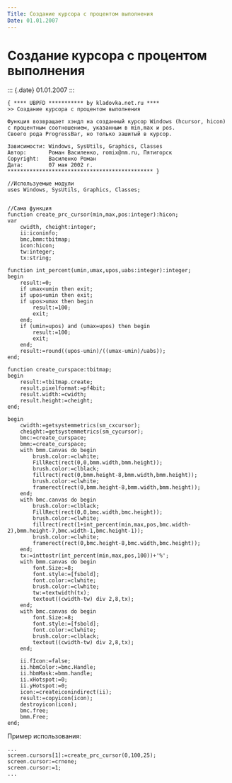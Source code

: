 ```yaml
---
Title: Создание курсора с процентом выполнения
Date: 01.01.2007
---
```


Создание курсора с процентом выполнения
=======================================

::: {.date}
01.01.2007
:::

    { **** UBPFD *********** by kladovka.net.ru ****
    >> Создание курсора с процентом выполнения
     
    Функция возвращает хэндл на созданный курсор Windows (hcursor, hicon)
    с процентным соотношением, указанным в min,max и pos.
    Своего рода ProgressBar, но только зашитый в курсор.
     
    Зависимости: Windows, SysUtils, Graphics, Classes
    Автор:       Роман Василенко, romix@nm.ru, Пятигорск
    Copyright:   Василенко Роман
    Дата:        07 мая 2002 г.
    ********************************************** }
     
    //Используемые модули
    uses Windows, SysUtils, Graphics, Classes;
     
     
    //Сама функция
    function create_prc_cursor(min,max,pos:integer):hicon;
    var
        cwidth, cheight:integer;
        ii:iconinfo;
        bmc,bmm:tbitmap;
        icon:hicon;
        tw:integer;
        tx:string;
     
    function int_percent(umin,umax,upos,uabs:integer):integer;
    begin
        result:=0;
        if umax<umin then exit;
        if upos<umin then exit;
        if upos>umax then begin
            result:=100;
            exit;
        end;
        if (umin=upos) and (umax=upos) then begin
            result:=100;
            exit;
        end;
        result:=round((upos-umin)/((umax-umin)/uabs));
    end;
     
    function create_curspace:tbitmap;
    begin
        result:=tbitmap.create;
        result.pixelformat:=pf4bit;
        result.width:=cwidth;
        result.height:=cheight;
    end;
     
    begin
        cwidth:=getsystemmetrics(sm_cxcursor);
        cheight:=getsystemmetrics(sm_cycursor);
        bmc:=create_curspace;
        bmm:=create_curspace;
        with bmm.Canvas do begin
            brush.color:=clwhite;
            FillRect(rect(0,0,bmm.width,bmm.height));
            brush.color:=clblack;
            fillrect(rect(0,bmm.height-8,bmm.width,bmm.height));
            brush.color:=clwhite;
            framerect(rect(0,bmm.height-8,bmm.width,bmm.height));
        end;
        with bmc.canvas do begin
            brush.color:=clblack;
            FillRect(rect(0,0,bmc.width,bmc.height));
            brush.color:=clwhite;
            fillrect(rect(1+int_percent(min,max,pos,bmc.width-2),bmm.height-7,bmc.width-1,bmc.height-1));
            brush.color:=clwhite;
            framerect(rect(0,bmc.height-8,bmc.width,bmc.height));
        end;
        tx:=inttostr(int_percent(min,max,pos,100))+'%';
        with bmm.canvas do begin
            font.Size:=8;
            font.style:=[fsbold];
            font.color:=clwhite;
            brush.color:=clwhite;
            tw:=textwidth(tx);
            textout((cwidth-tw) div 2,8,tx);
        end;
        with bmc.canvas do begin
            font.Size:=8;
            font.style:=[fsbold];
            font.color:=clwhite;
            brush.color:=clblack;
            textout((cwidth-tw) div 2,8,tx);
        end;
     
        ii.fIcon:=false;
        ii.hbmColor:=bmc.Handle;
        ii.hbmMask:=bmm.handle;
        ii.xHotspot:=0;
        ii.yHotspot:=0;
        icon:=createiconindirect(ii);
        result:=copyicon(icon);
        destroyicon(icon);
        bmc.free;
        bmm.Free;
    end; 

Пример использования:

    ...
    screen.cursors[1]:=create_prc_cursor(0,100,25);
    screen.cursor:=crnone;
    screen.cursor:=1;
    ... 
